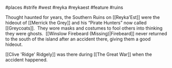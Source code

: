 #places #strife #west #reyka #reykaest #feature #ruins

Thought haunted for years, the Southern Ruins on [[Reyka'Est]] were the hideout of [[Merrick the Grey]] and his “Pirate Hunters” now called [[Greycoats]].  They wore masks and costumes to fool others into thinking they were ghosts.  [[Winslow Firebeard (Missing)|Firebeard]] never returned to the south of the island after an accident there, giving them a good hideout.

[[Clive 'Ridge' Ridgely]] was there during [[The Great War]] when the accident happened.